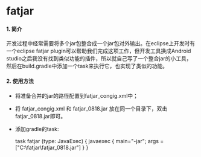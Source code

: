 # fatjar
#### 1. 简介 

开发过程中经常需要将多个jar包整合成一个jar包对外输出。在eclipse上开发时有一个eclipse fatjar plugin可以帮助我们完成这项工作，但开发工具换成Android studio之后我没有找到类似功能的插件，所以就自己写了一个整合jar的小工具，然后在build.gradle中添加一个task来执行它，也实现了类似的功能。

#### 2. 使用方法 

* 将准备合并的jar的路径配置到fatjar_congig.xml中；
* 将 fatjar_congig.xml 和 fatjar_0818.jar 放在同一个目录下，双击fatjar_0818.jar即可。
* 添加gradle的task: 

    task fatjar (type: JavaExec) {
        javaexec {
            main="-jar";
            args = ["C:\\fatjar\\fatjar_0818.jar"]
        }
    }
